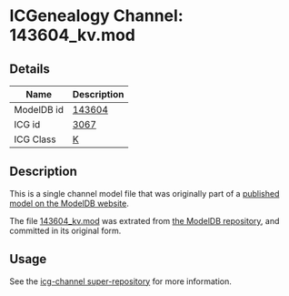 # ICGenealogy Channel: 143604\_kv.mod

## Details

Name | Description
---- | -----------
ModelDB id | [143604](http://senselab.med.yale.edu/ModelDB/ShowModel.cshtml?model=143604)
ICG id | [3067](http://icg.neurotheory.ox.ac.uk/channels/1/3067)
ICG Class | [K](http://icg.neurotheory.ox.ac.uk/channels/1)

## Description

This is a single channel model file that was originally part of a [published model on the ModelDB website](http://senselab.med.yale.edu/mModelDB/ShowModel.cshtml?model=143604).

The file [143604\_kv.mod](143604_kv.mod) was extrated from [the ModelDB repository](http://senselab.med.yale.edu/ModelDB/ShowModel.cshtml?model=143604), and committed in its original form.

## Usage

See the [icg-channel super-repository](https://github.com/icgenealogy/icg-channels) for more information.